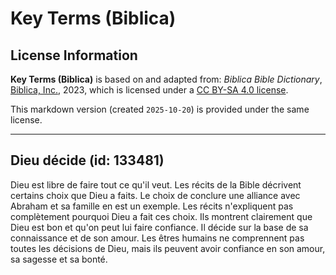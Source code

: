 # Key Terms (Biblica)

## License Information

**Key Terms (Biblica)** is based on and adapted from: _Biblica Bible Dictionary_, [Biblica, Inc.](https://www.biblica.com/), 2023, which is licensed under a [CC BY-SA 4.0 license](https://creativecommons.org/licenses/by-sa/4.0/legalcode.en).

This markdown version (created `2025-10-20`) is provided under the same license.



--------------------------------

## Dieu décide (id: 133481)

Dieu est libre de faire tout ce qu'il veut. Les récits de la Bible décrivent certains choix que Dieu a faits. Le choix de conclure une alliance avec Abraham et sa famille en est un exemple. Les récits n'expliquent pas complètement pourquoi Dieu a fait ces choix. Ils montrent clairement que Dieu est bon et qu'on peut lui faire confiance. Il décide sur la base de sa connaissance et de son amour. Les êtres humains ne comprennent pas toutes les décisions de Dieu, mais ils peuvent avoir confiance en son amour, sa sagesse et sa bonté.


